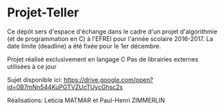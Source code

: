 # Projet-Teller

Ce dépôt sers d'espace d'échange dans le cadre d'un projet d'algorithmie (et de programmation en C) à l'EFREI pour l'année scolaire 2016-2017.
La date limite (deadline) a été fixée pour le 1er décembre.

Projet réalisé exclusivement en langage C
Pas de librairies externes utilisées à ce jour

Sujet disponible ici: https://drive.google.com/open?id=0B7mNn544KuPGTVZUcTUycGhsc2s


Réalisations: Leticia MATMAR et Paul-Henri ZIMMERLIN
